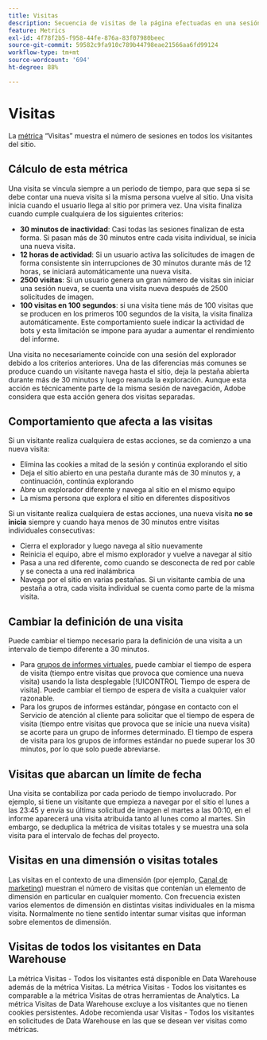 ```yaml
---
title: Visitas
description: Secuencia de visitas de la página efectuadas en una sesión.
feature: Metrics
exl-id: 4f78f2b5-f958-44fe-876a-83f07980beec
source-git-commit: 59582c9fa910c789b44798eae21566aa6fd99124
workflow-type: tm+mt
source-wordcount: '694'
ht-degree: 88%

---
```


# Visitas

La [métrica](overview.md) “Visitas” muestra el número de sesiones en todos los visitantes del sitio.

## Cálculo de esta métrica

Una visita se vincula siempre a un periodo de tiempo, para que sepa si se debe contar una nueva visita si la misma persona vuelve al sitio. Una visita inicia cuando el usuario llega al sitio por primera vez. Una visita finaliza cuando cumple cualquiera de los siguientes criterios:

* **30 minutos de inactividad**: Casi todas las sesiones finalizan de esta forma. Si pasan más de 30 minutos entre cada visita individual, se inicia una nueva visita.
* **12 horas de actividad**: Si un usuario activa las solicitudes de imagen de forma consistente sin interrupciones de 30 minutos durante más de 12 horas, se iniciará automáticamente una nueva visita.
* **2500 visitas**: Si un usuario genera un gran número de visitas sin iniciar una sesión nueva, se cuenta una visita nueva después de 2500 solicitudes de imagen.
* **100 visitas en 100 segundos**: si una visita tiene más de 100 visitas que se producen en los primeros 100 segundos de la visita, la visita finaliza automáticamente. Este comportamiento suele indicar la actividad de bots y esta limitación se impone para ayudar a aumentar el rendimiento del informe.

Una visita no necesariamente coincide con una sesión del explorador debido a los criterios anteriores. Una de las diferencias más comunes se produce cuando un visitante navega hasta el sitio, deja la pestaña abierta durante más de 30 minutos y luego reanuda la exploración. Aunque esta acción es técnicamente parte de la misma sesión de navegación, Adobe considera que esta acción genera dos visitas separadas.

## Comportamiento que afecta a las visitas

Si un visitante realiza cualquiera de estas acciones, se da comienzo a una nueva visita:

* Elimina las cookies a mitad de la sesión y continúa explorando el sitio
* Deja el sitio abierto en una pestaña durante más de 30 minutos y, a continuación, continúa explorando
* Abre un explorador diferente y navega al sitio en el mismo equipo
* La misma persona que explora el sitio en diferentes dispositivos

Si un visitante realiza cualquiera de estas acciones, una nueva visita **no se inicia** siempre y cuando haya menos de 30 minutos entre visitas individuales consecutivas:

* Cierra el explorador y luego navega al sitio nuevamente
* Reinicia el equipo, abre el mismo explorador y vuelve a navegar al sitio
* Pasa a una red diferente, como cuando se desconecta de red por cable y se conecta a una red inalámbrica
* Navega por el sitio en varias pestañas. Si un visitante cambia de una pestaña a otra, cada visita individual se cuenta como parte de la misma visita.

## Cambiar la definición de una visita

Puede cambiar el tiempo necesario para la definición de una visita a un intervalo de tiempo diferente a 30 minutos.

* Para [grupos de informes virtuales](../vrs/vrs-about.md), puede cambiar el tiempo de espera de visita (tiempo entre visitas que provoca que comience una nueva visita) usando la lista desplegable [!UICONTROL Tiempo de espera de visita]. Puede cambiar el tiempo de espera de visita a cualquier valor razonable.
* Para los grupos de informes estándar, póngase en contacto con el Servicio de atención al cliente para solicitar que el tiempo de espera de visita (tiempo entre visitas que provoca que se inicie una nueva visita) se acorte para un grupo de informes determinado. El tiempo de espera de visita para los grupos de informes estándar no puede superar los 30 minutos, por lo que solo puede abreviarse.

## Visitas que abarcan un límite de fecha

Una visita se contabiliza por cada periodo de tiempo involucrado. Por ejemplo, si tiene un visitante que empieza a navegar por el sitio el lunes a las 23:45 y envía su última solicitud de imagen el martes a las 00:10, en el informe aparecerá una visita atribuida tanto al lunes como al martes. Sin embargo, se deduplica la métrica de visitas totales y se muestra una sola visita para el intervalo de fechas del proyecto.

## Visitas en una dimensión o visitas totales

Las visitas en el contexto de una dimensión (por ejemplo, [Canal de marketing](../dimensions/marketing-channel.md)) muestran el número de visitas que contenían un elemento de dimensión en particular en cualquier momento. Con frecuencia existen varios elementos de dimensión en distintas visitas individuales en la misma visita. Normalmente no tiene sentido intentar sumar visitas que informan sobre elementos de dimensión.

## Visitas de todos los visitantes en Data Warehouse

La métrica Visitas - Todos los visitantes está disponible en Data Warehouse además de la métrica Visitas. La métrica Visitas - Todos los visitantes es comparable a la métrica Visitas de otras herramientas de Analytics. La métrica Visitas de Data Warehouse excluye a los visitantes que no tienen cookies persistentes. Adobe recomienda usar Visitas - Todos los visitantes en solicitudes de Data Warehouse en las que se desean ver visitas como métricas.

